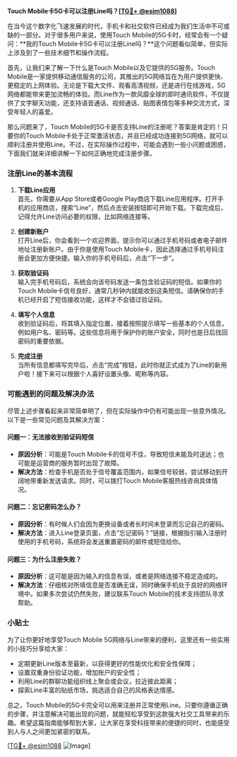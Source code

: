 **Touch Mobile卡5G卡可以注册Line吗？[[TG💪+ @esim1088](https://t.me/s/esim1088)]**

在当今这个数字化飞速发展的时代，手机卡和社交软件已经成为我们生活中不可或缺的一部分。对于很多用户来说，使用Touch Mobile的5G卡时，经常会有一个疑问：**我的Touch Mobile卡5G卡可以注册Line吗？**这个问题看似简单，但实际上涉及到了一些技术细节和操作流程。

首先，让我们来了解一下什么是Touch Mobile以及它提供的5G服务。Touch Mobile是一家提供移动通信服务的公司，其推出的5G网络旨在为用户提供更快、更稳定的上网体验。无论是下载大文件、观看高清视频，还是进行在线游戏，5G网络都能带来更加流畅的体验。而Line作为一款风靡全球的即时通讯软件，不仅提供了文字聊天功能，还支持语音通话、视频通话、贴图表情包等多种交流方式，深受年轻人的喜爱。

那么问题来了，Touch Mobile的5G卡是否支持Line的注册呢？答案是肯定的！只要你的Touch Mobile卡处于正常激活状态，并且已经成功连接到5G网络，就可以顺利注册并使用Line。不过，在实际操作过程中，可能会遇到一些小问题或困惑，下面我们就来详细讲解一下如何正确地完成注册步骤。

### 注册Line的基本流程

1. **下载Line应用**  
   首先，你需要从App Store或者Google Play商店下载Line应用程序。打开手机的应用商店，搜索“Line”，然后点击安装按钮即可开始下载。下载完成后，记得允许Line访问必要的权限，比如网络连接等。

2. **创建新账户**  
   打开Line后，你会看到一个欢迎界面，提示你可以通过手机号码或者电子邮件地址注册新账户。由于你是使用Touch Mobile卡，因此选择通过手机号码注册会更加方便快捷。输入你的手机号码后，点击“下一步”。

3. **获取验证码**  
   输入完手机号码后，系统会向该号码发送一条包含验证码的短信。如果你的Touch Mobile卡信号良好，通常几秒钟内就能收到这条短信。请确保你的手机已经开启了短信接收功能，这样才不会错过验证码。

4. **填写个人信息**  
   收到验证码后，将其填入指定位置，接着按照提示填写一些基本的个人信息，例如用户名、密码等。这些信息将用于保护你的账户安全，同时也是日后找回密码的重要依据。

5. **完成注册**  
   当所有信息都填写完毕后，点击“完成”按钮，此时你就正式成为了Line的新用户啦！接下来可以根据个人喜好设置头像、昵称等内容。

### 可能遇到的问题及解决办法

尽管上述步骤看起来非常简单明了，但在实际操作中仍有可能出现一些意外情况。以下是一些常见问题及其解决方案：

#### 问题一：无法接收到验证码短信
- **原因分析**：可能是Touch Mobile卡的信号不佳，导致短信未能及时送达；也可能是运营商的服务暂时出现了故障。
- **解决方法**：检查手机是否处于信号覆盖范围内，如果信号较弱，尝试移动到开阔地带重新发送请求。同时，可以拨打Touch Mobile客服热线咨询具体情况。

#### 问题二：忘记密码怎么办？
- **原因分析**：有时候人们会因为更换设备或者长时间未登录而忘记自己的密码。
- **解决方法**：进入Line登录页面，点击“忘记密码？”链接，根据指引输入注册时使用的手机号码，系统将会发送重置密码的邮件或短信给你。

#### 问题三：为什么注册失败？
- **原因分析**：这可能是因为输入的信息有误，或者是网络连接不稳定造成的。
- **解决方法**：仔细核对所填信息是否准确无误，同时确保手机处于良好的网络环境中。如果多次尝试仍然失败，建议联系Touch Mobile的技术支持团队寻求帮助。

### 小贴士

为了让你更好地享受Touch Mobile 5G网络与Line带来的便利，这里还有一些实用的小技巧分享给大家：
- 定期更新Line版本至最新，以获得更好的性能优化和安全性保障；
- 设置双重身份验证功能，增加账户的安全性；
- 利用Line的群聊功能组织线上聚会或会议，拉近彼此距离；
- 探索Line丰富的贴纸市场，挑选适合自己的风格表达情感。

总之，Touch Mobile的5G卡完全可以用来注册并正常使用Line。只要你遵循正确的步骤，并注意解决可能出现的问题，就能轻松享受到这款强大社交工具带来的乐趣。希望这篇指南能够帮到大家，让大家在享受科技带来的便捷的同时，也能感受到人与人之间更加紧密的联系。

[[TG💪+ @esim1088](https://t.me/s/esim1088) ![Image](https://i.postimg.cc/4NQfJmqS/Snipaste-2025-05-13-00-14-12.png)]